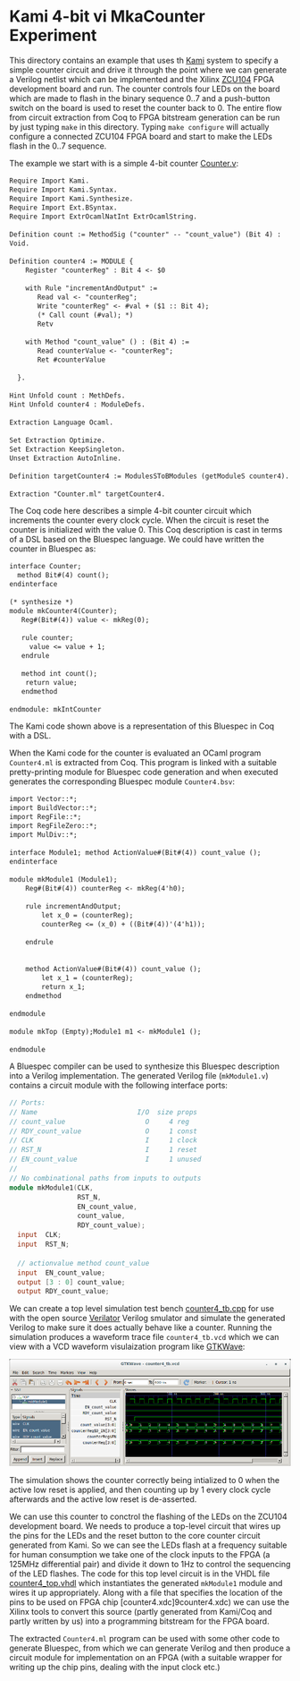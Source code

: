 # Kami 4-bit vi MkaCounter Experiment

This directory contains an example that uses th [Kami](https://github.com/mit-plv/kami) system to specify a simple counter circuit and drive it through the point where we can generate a Verilog netlist which can be implemented and the Xilinx [ZCU104](https://www.xilinx.com/products/boards-and-kits/zcu104.htm) FPGA development board and run. The counter controls four LEDs on the board which are made
to flash in the binary sequence 0..7 and a push-button switch on the board is used to reset the counter back to 0. The entire flow from circuit extraction from Coq to FPGA bitstream generation can be run by
just typing `make` in this directory. Typing `make configure` will actually configure a connected
ZCU104 FPGA board and start to make the LEDs flash in the 0..7 sequence.

The example we start with is a simple 4-bit counter [Counter.v](Counter.v):
```coq
Require Import Kami.
Require Import Kami.Syntax.
Require Import Kami.Synthesize.
Require Import Ext.BSyntax.
Require Import ExtrOcamlNatInt ExtrOcamlString.

Definition count := MethodSig ("counter" -- "count_value") (Bit 4) : Void.

Definition counter4 := MODULE {
    Register "counterReg" : Bit 4 <- $0

    with Rule "incrementAndOutput" :=
       Read val <- "counterReg";
       Write "counterReg" <- #val + ($1 :: Bit 4);
       (* Call count (#val); *)
       Retv

    with Method "count_value" () : (Bit 4) :=
       Read counterValue <- "counterReg";
       Ret #counterValue

  }.

Hint Unfold count : MethDefs.
Hint Unfold counter4 : ModuleDefs.

Extraction Language Ocaml.

Set Extraction Optimize.
Set Extraction KeepSingleton.
Unset Extraction AutoInline.

Definition targetCounter4 := ModulesSToBModules (getModuleS counter4).

Extraction "Counter.ml" targetCounter4.
```

The Coq code here describes a simple 4-bit counter circuit which increments the counter every clock cycle.
When the circuit is reset the counter is initialized with the value 0. This Coq description is cast in terms
of a DSL based on the Bluespec language. We could have written the counter in Bluespec as:

```
interface Counter;
  method Bit#(4) count();
endinterface

(* synthesize *)
module mkCounter4(Counter);
   Reg#(Bit#(4)) value <- mkReg(0);

   rule counter;
     value <= value + 1;
   endrule

   method int count();
    return value;
   endmethod

endmodule: mkIntCounter
```
The Kami code shown above is a representation of this Bluespec in Coq with a DSL.

When the Kami code for the counter is evaluated an OCaml program `Counter4.ml` is extracted from Coq.
This program is linked with a suitable pretty-printing module for Bluespec code
generation and when executed generates the corresponding Bluespec module `Counter4.bsv`:

```
import Vector::*;
import BuildVector::*;
import RegFile::*;
import RegFileZero::*;
import MulDiv::*;

interface Module1; method ActionValue#(Bit#(4)) count_value ();
endinterface

module mkModule1 (Module1);
    Reg#(Bit#(4)) counterReg <- mkReg(4'h0);
    
    rule incrementAndOutput;
        let x_0 = (counterReg);
        counterReg <= (x_0) + ((Bit#(4))'(4'h1));
        
    endrule
    
    
    method ActionValue#(Bit#(4)) count_value ();
        let x_1 = (counterReg);
        return x_1;
    endmethod
    
endmodule

module mkTop (Empty);Module1 m1 <- mkModule1 ();
                     
endmodule

```

A Bluespec compiler can be used to synthesize this Bluespec description into a Verilog implementation.
The generated Verilog file (`mkModule1.v`) contains a circuit module with the following interface ports:

```verilog
// Ports:
// Name                         I/O  size props
// count_value                    O     4 reg
// RDY_count_value                O     1 const
// CLK                            I     1 clock
// RST_N                          I     1 reset
// EN_count_value                 I     1 unused
//
// No combinational paths from inputs to outputs
module mkModule1(CLK,
                 RST_N,
                 EN_count_value,
                 count_value,
                 RDY_count_value);
  input  CLK;
  input  RST_N;

  // actionvalue method count_value
  input  EN_count_value;
  output [3 : 0] count_value;
  output RDY_count_value;

```

We can create a top level simulation test bench [counter4_tb.cpp](counter4_tb.cpp) for use with the
open source [Verilator](https://www.veripool.org/wiki/verilator) Verilog smulator and simulate the generated Verilog to make sure it does actually behave like a counter. Running the simulation produces a waveform
trace file `counter4_tb.vcd` which we can view with a VCD waveform visulaization program like
[GTKWave](http://gtkwave.sourceforge.net/):

![Simulation waveform for 4-bit counter](counter4.png)

The simulation shows the counter correctly being intialized to 0 when the active low reset is applied, and
then counting up by 1 every clock cycle afterwards and the active low reset is de-asserted.

We can use this counter to conctrol the flashing of the LEDs on the ZCU104 development board. We needs to
produce a top-level circuit that wires up the pins for the LEDs and the reset button to the core counter
circuit generated from Kami. So we can see the LEDs flash at a frequency suitable for human consumption
we take one of the clock inputs to the FPGA (a 125MHz differential pair) and divide it down to 1Hz to
control the sequencing of the LED flashes. The code for this top level circuit is in the VHDL file
[counter4_top.vhdl](counter4_top.vhdl) which instantiates the generated `mkModule1` module and wires
it up appropriately. Along with a file that specifies the location of the pins to be used on FPGA chip
[counter4.xdc]9counter4.xdc) we can use the Xilinx tools to convert this source (partly generated from
Kami/Coq and partly written by us) into a programming bitstream for the FPGA board.

The extracted `Counter4.ml` program can be used with some other code to generate Bluespec, from which we can generate Verilog and then produce a circuit module for implementation on an FPGA (with a suitable wrapper for writing up the chip pins, dealing with the input clock etc.)